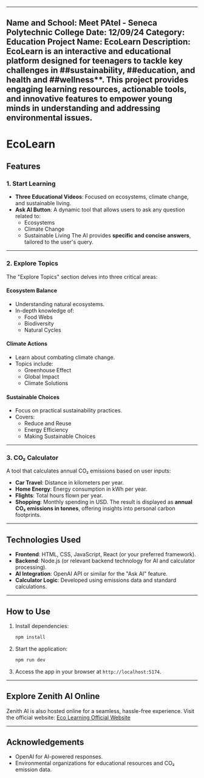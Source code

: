 -----------------------------------
Name and School: Meet PAtel - Seneca Polytechnic College
Date: 12/09/24
Category: Education
Project Name: EcoLearn
Description: EcoLearn is an interactive and educational platform designed for teenagers to tackle key challenges in ##sustainability, ##education, and health and ##wellness**. This project provides engaging learning resources, actionable tools, and innovative features to empower young minds in understanding and addressing environmental issues.
-----------------------------------
# EcoLearn

## Features

### **1. Start Learning**
- **Three Educational Videos**: Focused on ecosystems, climate change, and sustainable living.
- **Ask AI Button**: A dynamic tool that allows users to ask any question related to:
  - Ecosystems
  - Climate Change
  - Sustainable Living
  The AI provides **specific and concise answers**, tailored to the user's query.

---

### **2. Explore Topics**
The "Explore Topics" section delves into three critical areas:

#### **Ecosystem Balance**
- Understanding natural ecosystems.
- In-depth knowledge of:
  - Food Webs
  - Biodiversity
  - Natural Cycles

#### **Climate Actions**
- Learn about combating climate change.
- Topics include:
  - Greenhouse Effect
  - Global Impact
  - Climate Solutions

#### **Sustainable Choices**
- Focus on practical sustainability practices.
- Covers:
  - Reduce and Reuse
  - Energy Efficiency
  - Making Sustainable Choices

---

### **3. CO₂ Calculator**
A tool that calculates annual CO₂ emissions based on user inputs:
- **Car Travel**: Distance in kilometers per year.
- **Home Energy**: Energy consumption in kWh per year.
- **Flights**: Total hours flown per year.
- **Shopping**: Monthly spending in USD.
The result is displayed as **annual CO₂ emissions in tonnes**, offering insights into personal carbon footprints.

---

## Technologies Used
- **Frontend**: HTML, CSS, JavaScript, React (or your preferred framework).
- **Backend**: Node.js (or relevant backend technology for AI and calculator processing).
- **AI Integration**: OpenAI API or similar for the "Ask AI" feature.
- **Calculator Logic**: Developed using emissions data and standard calculations.

---

## How to Use

1. Install dependencies:
   ```bash
   npm install
   ```

2. Start the application:
   ```bash
   npm run dev
   ```

3. Access the app in your browser at `http://localhost:5174`.
---

## Explore Zenith AI Online
Zenith AI is also hosted online for a seamless, hassle-free experience. Visit the official website: [Eco Learning Official Website](https://illustrious-kashata-2b058e.netlify.app/)

---

## Acknowledgements
- OpenAI for AI-powered responses.
- Environmental organizations for educational resources and CO₂ emission data.
